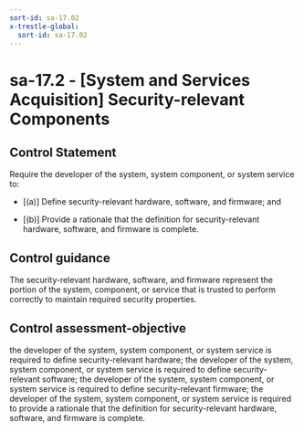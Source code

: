 ```yaml
---
sort-id: sa-17.02
x-trestle-global:
  sort-id: sa-17.02
---
```


# sa-17.2 - \[System and Services Acquisition\] Security-relevant Components

## Control Statement

Require the developer of the system, system component, or system service to:

- \[(a)\] Define security-relevant hardware, software, and firmware; and

- \[(b)\] Provide a rationale that the definition for security-relevant hardware, software, and firmware is complete.

## Control guidance

The security-relevant hardware, software, and firmware represent the portion of the system, component, or service that is trusted to perform correctly to maintain required security properties.

## Control assessment-objective

the developer of the system, system component, or system service is required to define security-relevant hardware;
the developer of the system, system component, or system service is required to define security-relevant software;
the developer of the system, system component, or system service is required to define security-relevant firmware;
the developer of the system, system component, or system service is required to provide a rationale that the definition for security-relevant hardware, software, and firmware is complete.
